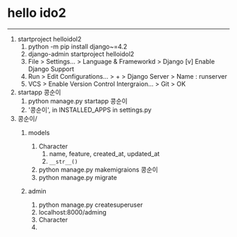 # hello ido2
--- 

1. startproject helloidol2
   1. python -m pip install django~=4.2
   2. django-admin startproject helloidol2
   3. File > Settings... > Language & Frameworkd > Django [v] Enable Django Support
   4. Run > Edit Configurations... > + > Django Server > Name : runserver
   5. VCS > Enable Version Control Intergraion... > Git > OK
2. startapp 콩순이
   1. python manage.py startapp 콩순이
   2. '콩순이', in INSTALLED_APPS in settings.py
3. 콩순이/
   1. models
      1. Character
         1. name, feature, created_at, updated_at
         2. `__str__()`
      2. python manage.py makemigraions 콩순이
      3. python manage.py migrate
   
   2. admin
      1. python manage.py createsuperuser
      2. localhost:8000/adming
      3. Character
      4. 